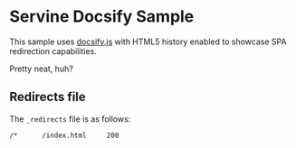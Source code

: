 # Servine Docsify Sample

This sample uses [docsify.js](https://docsify.js.org/) with HTML5 history enabled to showcase SPA redirection capabilities.

Pretty neat, huh?

## Redirects file

The `_redirects` file is as follows:

```
/*      /index.html     200
```
